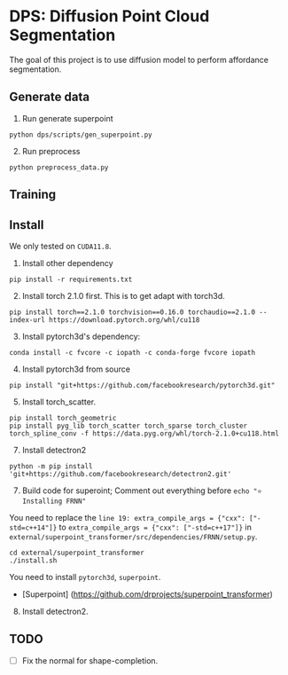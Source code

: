 # DPS: Diffusion Point Cloud Segmentation

The goal of this project is to use diffusion model to perform affordance segmentation.

## Generate data

1. Run generate superpoint

```
python dps/scripts/gen_superpoint.py
```

2. Run preprocess

```
python preprocess_data.py
```

## Training

## Install

We only tested on `CUDA11.8`.

1. Install other dependency
```
pip install -r requirements.txt
```

2. Install torch 2.1.0 first. This is to get adapt with torch3d.

```
pip install torch==2.1.0 torchvision==0.16.0 torchaudio==2.1.0 --index-url https://download.pytorch.org/whl/cu118
```

3. Install pytorch3d's dependency:
```
conda install -c fvcore -c iopath -c conda-forge fvcore iopath
```

4. Install pytorch3d from source
```
pip install "git+https://github.com/facebookresearch/pytorch3d.git"
```

5. Install torch_scatter.
```
pip install torch_geometric
pip install pyg_lib torch_scatter torch_sparse torch_cluster torch_spline_conv -f https://data.pyg.org/whl/torch-2.1.0+cu118.html
```

7. Install detectron2
```
python -m pip install 'git+https://github.com/facebookresearch/detectron2.git'
```

7. Build code for superoint; Comment out everything before `echo "⭐ Installing FRNN"`

You need to replace the `line 19: extra_compile_args = {"cxx": ["-std=c++14"]}` to `extra_compile_args = {"cxx": ["-std=c++17"]}` in `external/superpoint_transformer/src/dependencies/FRNN/setup.py`.

```
cd external/superpoint_transformer
./install.sh
```

You need to install `pytorch3d`, `superpoint`.

- [Superpoint] (https://github.com/drprojects/superpoint_transformer)

8. Install detectron2.

## TODO

- [ ] Fix the normal for shape-completion.